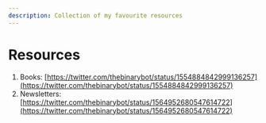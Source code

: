 ```yaml
---
description: Collection of my favourite resources
---
```


# Resources

1. Books: [https://twitter.com/thebinarybot/status/1554884842999136257](https://twitter.com/thebinarybot/status/1554884842999136257)
2. Newsletters: [https://twitter.com/thebinarybot/status/1564952680547614722](https://twitter.com/thebinarybot/status/1564952680547614722)
